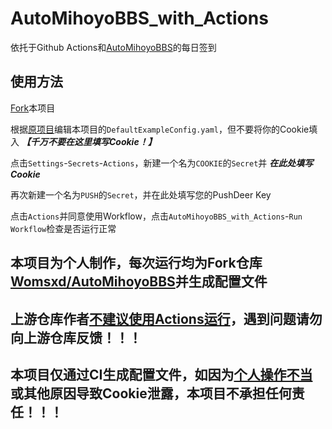# AutoMihoyoBBS_with_Actions
依托于Github Actions和[AutoMihoyoBBS](https://github.com/Womsxd/AutoMihoyoBBS)的每日签到
## 使用方法
[Fork](https://github.com/ShanshanHY/AutoMihoyoBBS_with_Actions/fork)本项目

根据[原项目](https://github.com/Womsxd/AutoMihoyoBBS)编辑本项目的`DefaultExampleConfig.yaml`，但不要将你的Cookie填入 ***【千万不要在这里填写Cookie！】***

点击`Settings`-`Secrets`-`Actions`，新建一个名为`COOKIE`的`Secret`并 ***在此处填写Cookie***

再次新建一个名为`PUSH`的`Secret`，并在此处填写您的PushDeer Key

点击`Actions`并同意使用Workflow，点击`AutoMihoyoBBS_with_Actions`-`Run Workflow`检查是否运行正常

## 本项目为个人制作，每次运行均为Fork仓库[Womsxd/AutoMihoyoBBS](https://github.com/Womsxd/AutoMihoyoBBS)并生成配置文件

## 上游仓库作者[不建议使用Actions运行](https://github.com/Womsxd/AutoMihoyoBBS#%E5%85%B3%E4%BA%8E%E4%BD%BF%E7%94%A8-github-actions-%E8%BF%90%E8%A1%8C)，遇到问题请勿向上游仓库反馈！！！

## 本项目仅通过CI生成配置文件，如因为[个人操作不当](https://github.com/ShanshanHY/AutoMihoyoBBS_with_Actions/#%E4%BD%BF%E7%94%A8%E6%96%B9%E6%B3%95)或其他原因导致Cookie泄露，本项目不承担任何责任！！！
